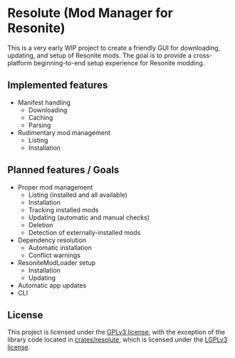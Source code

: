 # Resolute (Mod Manager for Resonite)

This is a very early WIP project to create a friendly GUI for downloading, updating, and setup of Resonite mods.
The goal is to provide a cross-platform beginning-to-end setup experience for Resonite modding.

## Implemented features

- Manifest handling
  - Downloading
  - Caching
  - Parsing
- Rudimentary mod management
  - Listing
  - Installation

## Planned features / Goals

- Proper mod management
  - Listing (installed and all available)
  - Installation
  - Tracking installed mods
  - Updating (automatic and manual checks)
  - Deletion
  - Detection of externally-installed mods
- Dependency resolution
  - Automatic installation
  - Conflict warnings
- ResoniteModLoader setup
  - Installation
  - Updating
- Automatic app updates
- CLI

## License

This project is licensed under the [GPLv3 license](https://www.gnu.org/licenses/gpl-3.0),
with the exception of the library code located in [crates/resolute](./crates/resolute),
which is licensed under the [LGPLv3 license](https://www.gnu.org/licenses/lgpl-3.0).
